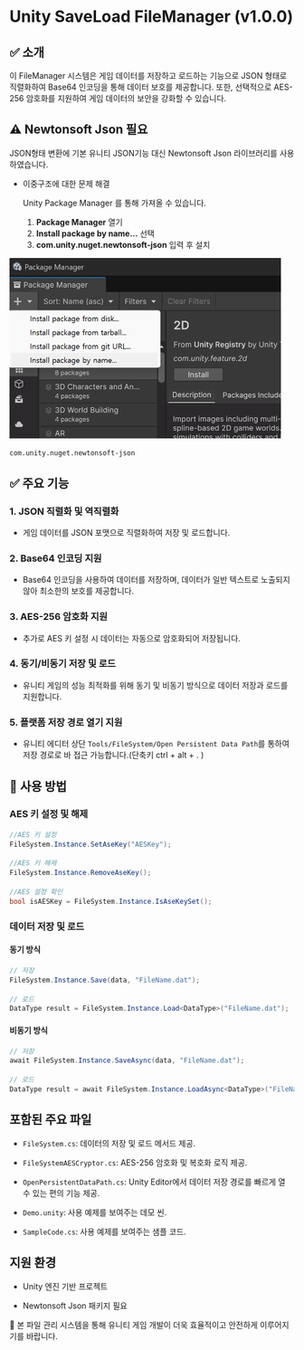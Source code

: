 # Unity SaveLoad FileManager (v1.0.0)
  
  
## ✅ 소개
  
이 FileManager 시스템은 게임 데이터를 저장하고 로드하는 기능으로  JSON 형태로 직렬화하여 Base64 인코딩을 통해 데이터 보호를 제공합니다.
또한, 선택적으로 AES-256 암호화를 지원하여 게임 데이터의 보안을 강화할 수 있습니다.
  
  
## ⚠️ Newtonsoft Json 필요
  
JSON형태 변환에 기본 유니티 JSON기능 대신 Newtonsoft Json 라이브러리를 사용하였습니다.
- 이중구조에 대한 문제 해결
  
	Unity Package Manager 를 통해 가져올 수 있습니다.
	1. **Package Manager** 열기
	2. **Install package by name…** 선택 
	3. **com.unity.nuget.newtonsoft-json** 입력 후 설치
	     
<img src="https://github.com/joylike2/Unity-SaveLoad-FileManager/blob/main/Img_PackageManager.png?raw=true" width="480px">

```none
com.unity.nuget.newtonsoft-json
```
  
  
  
## ✅ 주요 기능
  
### 1. JSON 직렬화 및 역직렬화

- 게임 데이터를 JSON 포맷으로 직렬화하여 저장 및 로드합니다.
    
### 2. Base64 인코딩 지원
  
- Base64 인코딩을 사용하여 데이터를 저장하며, 데이터가 일반 텍스트로 노출되지 않아 최소한의 보호를 제공합니다.
    
### 3. AES-256 암호화 지원
  
- 추가로 AES 키 설정 시 데이터는 자동으로 암호화되어 저장됩니다.
    
### 4. 동기/비동기 저장 및 로드
  
- 유니티 게임의 성능 최적화를 위해 동기 및 비동기 방식으로 데이터 저장과 로드를 지원합니다.
     
### 5. 플랫폼 저장 경로 열기 지원
  
- 유니티 에디터 상단 `Tools/FileSystem/Open Persistent Data Path`를 통하여 저장 경로로 바 접근 가능합니다.(단축키 ctrl + alt + . )
    
  
  
## 📌 사용 방법
  
### AES 키 설정 및 해제
  
```csharp
//AES 키 설정
FileSystem.Instance.SetAseKey("AESKey");

//AES 키 해제
FileSystem.Instance.RemoveAseKey();

//AES 설정 확인
bool isAESKey = FileSystem.Instance.IsAseKeySet();
```
  
  
### 데이터 저장 및 로드
  
#### 동기 방식
  
```csharp
// 저장
FileSystem.Instance.Save(data, "FileName.dat");

// 로드
DataType result = FileSystem.Instance.Load<DataType>("FileName.dat");
```
  
#### 비동기 방식
  
```csharp
// 저장
await FileSystem.Instance.SaveAsync(data, "FileName.dat");

// 로드
DataType result = await FileSystem.Instance.LoadAsync<DataType>("FileName.dat");
```
  
  
## 포함된 주요 파일
  
- `FileSystem.cs`: 데이터의 저장 및 로드 메서드 제공.
    
- `FileSystemAESCryptor.cs`: AES-256 암호화 및 복호화 로직 제공.
    
- `OpenPersistentDataPath.cs`: Unity Editor에서 데이터 저장 경로를 빠르게 열 수 있는 편의 기능 제공.
    
- `Demo.unity`: 사용 예제를 보여주는 데모 씬.
	
- `SampleCode.cs`: 사용 예제를 보여주는 샘플 코드.
    
  
## 지원 환경
  
- Unity 엔진 기반 프로젝트
    
- Newtonsoft Json 패키지 필요
    
  
  
🎉 본 파일 관리 시스템을 통해 유니티 게임 개발이 더욱 효율적이고 안전하게 이루어지기를 바랍니다.
